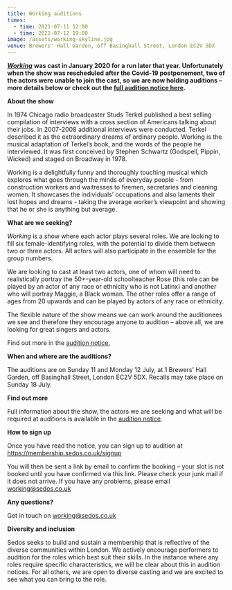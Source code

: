```yaml
---
title: Working auditions
times:
  - time: 2021-07-11 12:00
  - time: 2021-07-12 19:00
image: /assets/working-skyline.jpg
venue: Brewers' Hall Garden, off Basinghall Street, London EC2V 5DX
---
```

***[Working](https://sedos.co.uk/shows/2020-working-a-musical)*** **was cast in January 2020 for a run later that year. Unfortunately when the show was rescheduled after the Covid-19 postponement, two of the actors were unable to join the cast, so we are now holding auditions – more details below or check out the [full audition notice here](https://docs.google.com/document/d/1pi_772eXt9joeRPk92OnFONF0QxetCdZrHZgR8E12kg/edit).**

**About the show**

In 1974 Chicago radio broadcaster Studs Terkel published a best selling compilation of interviews with a cross section of Americans talking about their jobs. In 2007-2008 additional interviews were conducted. Terkel described it as the extraordinary dreams of ordinary people. Working is the musical adaptation of Terkel’s book, and the words of the people he interviewed. It was first conceived by Stephen Schwartz (Godspell, Pippin, Wicked) and staged on Broadway in 1978. 

Working is a delightfully funny and thoroughly touching musical which explores what goes through the minds of everyday people - from construction workers and waitresses to firemen, secretaries and cleaning women. It showcases the individuals’ occupations and also laments their lost hopes and dreams - taking the average worker’s viewpoint and showing that he or she is anything but average.

**What are we seeking?** 

*Working* is a show where each actor plays several roles. We are looking to fill six female-identifying roles, with the potential to divide them between two or three actors. All actors will also participate in the ensemble for the group numbers.

We are looking to cast at least two actors, one of whom will need to realistically portray the 50+-year-old schoolteacher Rose (this role can be played by an actor of any race or ethnicity who is not Latinx) and another who will portray Maggie, a Black woman. The other roles offer a range of ages from 20 upwards and can be played by actors of any race or ethnicity.

The flexible nature of the show means we can work around the auditionees we see and therefore they encourage anyone to audition – above all, we are looking for great singers and actors. 

Find out more in the [audition notice.](https://docs.google.com/document/d/1pi_772eXt9joeRPk92OnFONF0QxetCdZrHZgR8E12kg/edit) 

**When and where are the auditions?**

The auditions are on Sunday 11 and Monday 12 July, at 1 Brewers’ Hall Garden, off Basinghall Street, London EC2V 5DX. Recalls may take place on Sunday 18 July. 

**Find out more** 

Full information about the show, the actors we are seeking and what will be required at auditions is available in the [audition notice](https://docs.google.com/document/d/1pi_772eXt9joeRPk92OnFONF0QxetCdZrHZgR8E12kg/edit). 

**How to sign up**

Once you have read the notice, you can sign up to audition at <https://membership.sedos.co.uk/signup>

You will then be sent a link by email to confirm the booking – your slot is not booked until you have confirmed via this link. Please check your junk mail if it does not arrive. If you have any problems, please email [working@sedos.co.uk](mailto:working@sedos.co.uk)

**Any questions?**

Get in touch on [working@sedos.co.uk](mailto:working@sedos.co.uk)

**Diversity and inclusion**

Sedos seeks to build and sustain a membership that is reflective of the diverse communities within London. We actively encourage performers to audition for the roles which best suit their skills. In the instance where any roles require specific characteristics, we will be clear about this in audition notices. For all others, we are open to diverse casting and we are excited to see what you can bring to the role.